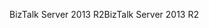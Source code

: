 <span data-ttu-id="3063c-101">BizTalk Server 2013 R2</span><span class="sxs-lookup"><span data-stu-id="3063c-101">BizTalk Server 2013 R2</span></span>